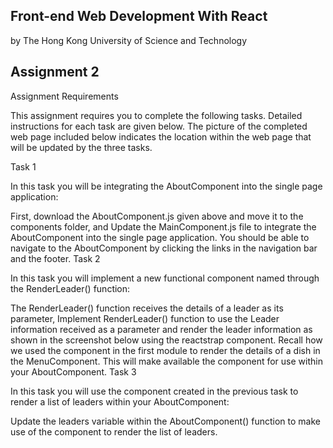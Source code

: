 ## Front-end Web Development With React
by The Hong Kong University of Science and Technology

## Assignment 2

Assignment Requirements

This assignment requires you to complete the following tasks. Detailed instructions for each task are given below. The picture of the completed web page included below indicates the location within the web page that will be updated by the three tasks.

Task 1

In this task you will be integrating the AboutComponent into the single page application:

First, download the AboutComponent.js given above and move it to the components folder, and
Update the MainComponent.js file to integrate the AboutComponent into the single page application. You should be able to navigate to the AboutComponent by clicking the links in the navigation bar and the footer.
Task 2

In this task you will implement a new functional component named <RenderLeader> through the RenderLeader() function:

The RenderLeader() function receives the details of a leader as its parameter,
Implement RenderLeader() function to use the Leader information received as a parameter and render the leader information as shown in the screenshot below using the reactstrap <Media> component. Recall how we used the <Media> component in the first module to render the details of a dish in the MenuComponent.
This will make available the <RenderLeader> component for use within your AboutComponent.
Task 3

In this task you will use the <RenderLeader> component created in the previous task to render a list of leaders within your AboutComponent:

Update the leaders variable within the AboutComponent() function to make use of the <RenderLeader> component to render the list of leaders.


